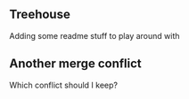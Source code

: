 ## Treehouse
Adding some readme stuff to play around with

## Another merge conflict
Which conflict should I keep?